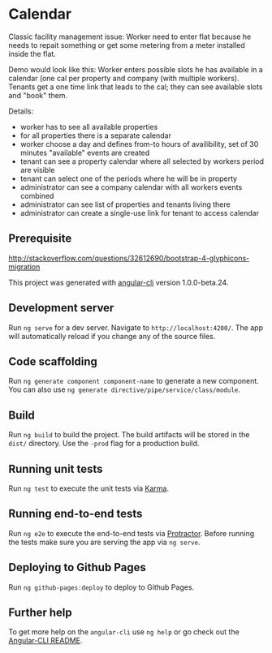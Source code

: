 # Calendar

Classic facility management issue:
   Worker need to enter flat because he needs to repait something or
   get some metering from a meter installed inside the flat.

Demo would look like this:
   Worker enters possible slots he has available in a calendar (one cal per property and company (with multiple workers). Tenants get a one time link that leads to the cal; they can see available slots and "book" them.

Details:
  - worker has to see all available properties
  - for all properties there is a separate calendar
  - worker choose a day and defines from-to hours of availibility, set of 30 minutes "available" events are created
  - tenant can see a property calendar where all selected by workers period are visible
  - tenant can select one of the periods where he will be in property
  - administrator can see a company calendar with all workers events combined
  - administrator can see list of properties and tenants living there
  - administrator can create a single-use link for tenant to access calendar

## Prerequisite

http://stackoverflow.com/questions/32612690/bootstrap-4-glyphicons-migration

This project was generated with [angular-cli](https://github.com/angular/angular-cli) version 1.0.0-beta.24.

## Development server
Run `ng serve` for a dev server. Navigate to `http://localhost:4200/`. The app will automatically reload if you change any of the source files.

## Code scaffolding

Run `ng generate component component-name` to generate a new component. You can also use `ng generate directive/pipe/service/class/module`.

## Build

Run `ng build` to build the project. The build artifacts will be stored in the `dist/` directory. Use the `-prod` flag for a production build.

## Running unit tests

Run `ng test` to execute the unit tests via [Karma](https://karma-runner.github.io).

## Running end-to-end tests

Run `ng e2e` to execute the end-to-end tests via [Protractor](http://www.protractortest.org/).
Before running the tests make sure you are serving the app via `ng serve`.

## Deploying to Github Pages

Run `ng github-pages:deploy` to deploy to Github Pages.

## Further help

To get more help on the `angular-cli` use `ng help` or go check out the [Angular-CLI README](https://github.com/angular/angular-cli/blob/master/README.md).
